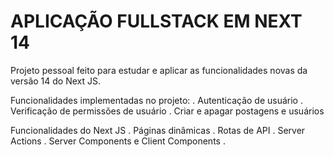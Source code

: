 # APLICAÇÃO FULLSTACK EM NEXT 14

Projeto pessoal feito para estudar e aplicar as funcionalidades novas da versão 14 do Next JS.

Funcionalidades implementadas no projeto:
. Autenticação de usuário
. Verificação de permissões de usuário
. Criar e apagar postagens e usuários

Funcionalidades do Next JS
. Páginas dinâmicas
. Rotas de API
. Server Actions
. Server Components e Client Components
.
